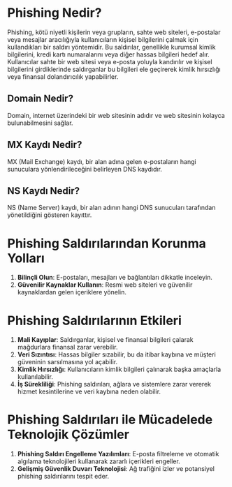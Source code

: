 # Phishing Nedir?

Phishing, kötü niyetli kişilerin veya grupların, sahte web siteleri, e-postalar veya mesajlar aracılığıyla kullanıcıların kişisel bilgilerini çalmak için kullandıkları bir saldırı yöntemidir. Bu saldırılar, genellikle kurumsal kimlik bilgilerini, kredi kartı numaralarını veya diğer hassas bilgileri hedef alır. Kullanıcılar sahte bir web sitesi veya e-posta yoluyla kandırılır ve kişisel bilgilerini girdiklerinde saldırganlar bu bilgileri ele geçirerek kimlik hırsızlığı veya finansal dolandırıcılık yapabilirler.

## Domain Nedir?

Domain, internet üzerindeki bir web sitesinin adıdır ve web sitesinin kolayca bulunabilmesini sağlar.

## MX Kaydı Nedir?

MX (Mail Exchange) kaydı, bir alan adına gelen e-postaların hangi sunuculara yönlendirileceğini belirleyen DNS kaydıdır.

## NS Kaydı Nedir?

NS (Name Server) kaydı, bir alan adının hangi DNS sunucuları tarafından yönetildiğini gösteren kayıttır.

# Phishing Saldırılarından Korunma Yolları

1. **Bilinçli Olun**: E-postaları, mesajları ve bağlantıları dikkatle inceleyin.
2. **Güvenilir Kaynaklar Kullanın**: Resmi web siteleri ve güvenilir kaynaklardan gelen içeriklere yönelin.

# Phishing Saldırılarının Etkileri

1. **Mali Kayıplar**: Saldırganlar, kişisel ve finansal bilgileri çalarak mağdurlara finansal zarar verebilir.
2. **Veri Sızıntısı**: Hassas bilgiler sızabilir, bu da itibar kaybına ve müşteri güveninin sarsılmasına yol açabilir.
3. **Kimlik Hırsızlığı**: Kullanıcıların kimlik bilgileri çalınarak başka amaçlarla kullanılabilir.
4. **İş Sürekliliği**: Phishing saldırıları, ağlara ve sistemlere zarar vererek hizmet kesintilerine ve veri kaybına neden olabilir.

# Phishing Saldırıları ile Mücadelede Teknolojik Çözümler

1. **Phishing Saldırı Engelleme Yazılımları**: E-posta filtreleme ve otomatik algılama teknolojileri kullanarak zararlı içerikleri engeller.
2. **Gelişmiş Güvenlik Duvarı Teknolojisi**: Ağ trafiğini izler ve potansiyel phishing saldırılarını tespit eder.
